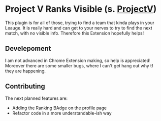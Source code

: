 # Project V Ranks Visible (s. [ProjectV](https://projectv.gg))

This plugin is for all of those, trying to find a team that kinda plays in your Leauge. It is really hard and can get to your nerves to try to find the next match, with no visible info. Therefore this Extension hopefully helps!

## Develepoment

I am not advanced in Chrome Extension making, so help is appreciated! Moreover there are some smaller bugs, where I can't get hang out why tf they are happening. 

## Contributing

The next planned features are: 

- Adding the Ranking BAdge on the profile page
- Refactor code in a more understandable-ish way

